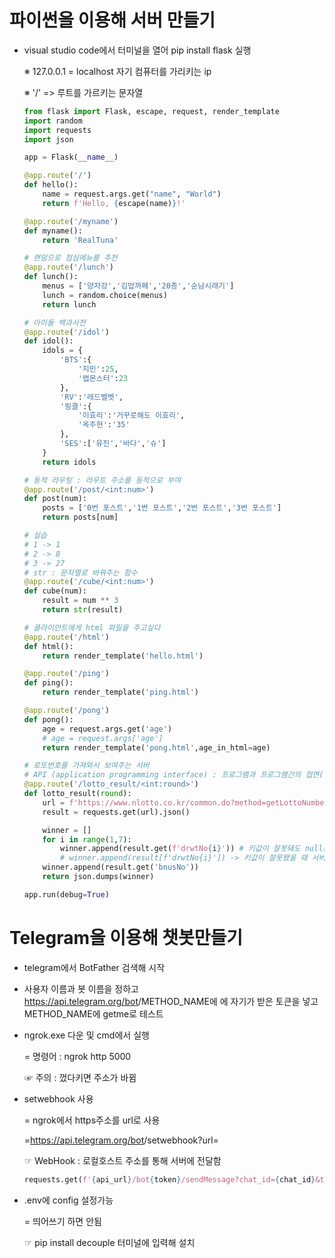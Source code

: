 ﻿

# **파이썬을 이용해 서버 만들기**

- visual studio code에서 터미널을 열어 pip install flask 실행

  ※ 127.0.0.1 = localhost 자기 컴퓨터를 가리키는 ip

  ※ '/' => 루트를 가르키는 문자열

  ```python
  from flask import Flask, escape, request, render_template
  import random
  import requests
  import json
  
  app = Flask(__name__)
  
  @app.route('/')
  def hello():
      name = request.args.get("name", "World")
      return f'Hello, {escape(name)}!'
  
  @app.route('/myname')
  def myname():
      return 'RealTuna'
  
  # 랜덤으로 점심메뉴를 추천
  @app.route('/lunch')
  def lunch():
      menus = ['양자강','김밥까페','20층','순남시래기']
      lunch = random.choice(menus)
      return lunch
  
  # 아이돌 백과사전
  @app.route('/idol')
  def idol():
      idols = {
          'BTS':{
              '지민':25,
              '랩몬스터':23
          },
          'RV':'레드벨벳',
          '핑클':{
              '이효리':'거꾸로해도 이효리',
              '옥주현':'35'
          },
          'SES':['유진','바다','슈']
      }
      return idols
  
  # 동적 라우팅 : 라우트 주소를 동적으로 부여
  @app.route('/post/<int:num>')
  def post(num):
      posts = ['0번 포스트','1번 포스트','2번 포스트','3번 포스트']
      return posts[num]
  
  # 실습
  # 1 -> 1
  # 2 -> 8
  # 3 -> 27
  # str : 문자열로 바꿔주는 함수
  @app.route('/cube/<int:num>')
  def cube(num):
      result = num ** 3
      return str(result)
  
  # 클라이언트에게 html 파일을 주고싶다
  @app.route('/html')
  def html():
      return render_template('hello.html')
  
  @app.route('/ping')
  def ping():
      return render_template('ping.html')
  
  @app.route('/pong')
  def pong():
      age = request.args.get('age')
      # age = request.args['age']
      return render_template('pong.html',age_in_html=age)
  
  # 로또번호를 가져와서 보여주는 서버
  # API (application programming interface) : 프로그램과 프로그램간의 접면(상호작용)
  @app.route('/lotto_result/<int:round>')
  def lotto_result(round):
      url = f'https://www.nlotto.co.kr/common.do?method=getLottoNumber&drwNo={round}'
      result = requests.get(url).json()
  
      winner = []
      for i in range(1,7):
          winner.append(result.get(f'drwtNo{i}')) # 키값이 잘못돼도 null값을 전달해 에러가 나지 않는다
          # winner.append(result[f'drwtNo{i}']) -> 키값이 잘못됐을 때 서버에러가 난다
      winner.append(result.get('bnusNo'))
      return json.dumps(winner)
  
  app.run(debug=True)
  ```

  





# **Telegram을 이용해 챗봇만들기**

- telegram에서 BotFather 검색해 시작

- 사용자 이름과 봇 이름을 정하고 https://api.telegram.org/bot<token>/METHOD_NAME에 <token>에 자기가 받은 토큰을 넣고 METHOD_NAME에 getme로 테스트



- ngrok.exe 다운 및 cmd에서 실행

  = 명령어 : ngrok http 5000

  ☞ 주의 : 껐다키면 주소가 바뀜 

- setwebhook 사용

  = ngrok에서 https주소를 url로 사용

  =https://api.telegram.org/bot<token>/setwebhook?url=

  ☞ WebHook : 로컬호스트 주소를 통해 서버에 전달함
  ```python
  requests.get(f'{api_url}/bot{token}/sendMessage?chat_id={chat_id}&text={response}')
  ```

- .env에 config 설정가능

  = 띄어쓰기 하면 안됨
  
  ☞ pip install decouple 터미널에 입력해 설치